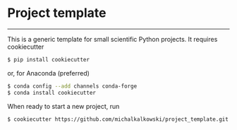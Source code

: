 # Project template
---

This is a generic template for small scientific Python projects. It requires cookiecutter

```bash
$ pip install cookiecutter
```
or, for Anaconda (preferred)
```bash
$ conda config --add channels conda-forge
$ conda install cookiecutter
```
When ready to start a new project, run
```bash
$ cookiecutter https://github.com/michalkalkowski/project_template.git
```
